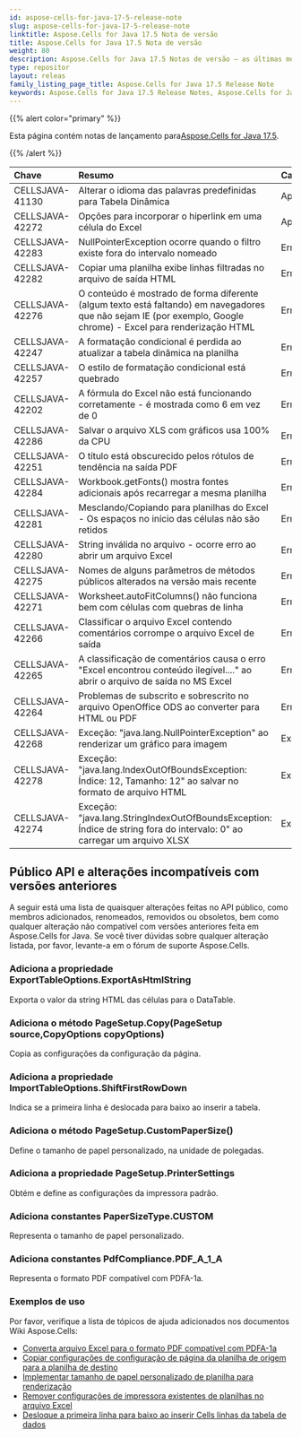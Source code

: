 ```yaml
---
id: aspose-cells-for-java-17-5-release-note
slug: aspose-cells-for-java-17-5-release-note
linktitle: Aspose.Cells for Java 17.5 Nota de versão
title: Aspose.Cells for Java 17.5 Nota de versão
weight: 80
description: Aspose.Cells for Java 17.5 Notas de versão – as últimas melhorias, novos recursos e correções
type: repositor
layout: releas
family_listing_page_title: Aspose.Cells for Java 17.5 Release Note
keywords: Aspose.Cells for Java 17.5 Release Notes, Aspose.Cells for Java 17.5 updates and fixe
---
```

{{% alert color="primary" %}} 

 Esta página contém notas de lançamento para[Aspose.Cells for Java 17.5](https://releases.aspose.com/cells/java/new-releases/aspose.cells-for-java-17.5/).

{{% /alert %}} 

|**Chave**|**Resumo**|**Categoria**|
| :- | :- | :- |
|CELLSJAVA-41130|Alterar o idioma das palavras predefinidas para Tabela Dinâmica|Aprimoramento|
|CELLSJAVA-42272|Opções para incorporar o hiperlink em uma célula do Excel|Aprimoramento|
|CELLSJAVA-42283|NullPointerException ocorre quando o filtro existe fora do intervalo nomeado|Erro|
|CELLSJAVA-42282|Copiar uma planilha exibe linhas filtradas no arquivo de saída HTML|Erro|
|CELLSJAVA-42276|O conteúdo é mostrado de forma diferente (algum texto está faltando) em navegadores que não sejam IE (por exemplo, Google chrome) - Excel para renderização HTML|Erro|
|CELLSJAVA-42247|A formatação condicional é perdida ao atualizar a tabela dinâmica na planilha|Erro|
|CELLSJAVA-42257|O estilo de formatação condicional está quebrado|Erro|
|CELLSJAVA-42202|A fórmula do Excel não está funcionando corretamente - é mostrada como 6 em vez de 0|Erro|
|CELLSJAVA-42286|Salvar o arquivo XLS com gráficos usa 100% da CPU|Erro|
|CELLSJAVA-42251|O título está obscurecido pelos rótulos de tendência na saída PDF|Erro|
|CELLSJAVA-42284|Workbook.getFonts() mostra fontes adicionais após recarregar a mesma planilha|Erro|
|CELLSJAVA-42281|Mesclando/Copiando para planilhas do Excel - Os espaços no início das células não são retidos|Erro|
|CELLSJAVA-42280|String inválida no arquivo - ocorre erro ao abrir um arquivo Excel|Erro|
|CELLSJAVA-42275|Nomes de alguns parâmetros de métodos públicos alterados na versão mais recente|Erro|
|CELLSJAVA-42271|Worksheet.autoFitColumns() não funciona bem com células com quebras de linha|Erro|
|CELLSJAVA-42266|Classificar o arquivo Excel contendo comentários corrompe o arquivo Excel de saída|Erro|
|CELLSJAVA-42265|A classificação de comentários causa o erro "Excel encontrou conteúdo ilegível...." ao abrir o arquivo de saída no MS Excel|Erro|
|CELLSJAVA-42264|Problemas de subscrito e sobrescrito no arquivo OpenOffice ODS ao converter para HTML ou PDF|Erro|
|CELLSJAVA-42268|Exceção: "java.lang.NullPointerException" ao renderizar um gráfico para imagem|Exceção|
|CELLSJAVA-42278|Exceção: "java.lang.IndexOutOfBoundsException: Índice: 12, Tamanho: 12" ao salvar no formato de arquivo HTML|Exceção|
|CELLSJAVA-42274|Exceção: "java.lang.StringIndexOutOfBoundsException: Índice de string fora do intervalo: 0" ao carregar um arquivo XLSX|Exceção|
##  **Público API e alterações incompatíveis com versões anteriores**
A seguir está uma lista de quaisquer alterações feitas no API público, como membros adicionados, renomeados, removidos ou obsoletos, bem como qualquer alteração não compatível com versões anteriores feita em Aspose.Cells for Java. Se você tiver dúvidas sobre qualquer alteração listada, por favor, levante-a em o fórum de suporte Aspose.Cells.
###  **Adiciona a propriedade ExportTableOptions.ExportAsHtmlString**
Exporta o valor da string HTML das células para o DataTable.
###  **Adiciona o método PageSetup.Copy(PageSetup source,CopyOptions copyOptions)**
Copia as configurações da configuração da página.
###  **Adiciona a propriedade ImportTableOptions.ShiftFirstRowDown**
Indica se a primeira linha é deslocada para baixo ao inserir a tabela.
###  **Adiciona o método PageSetup.CustomPaperSize()**
Define o tamanho de papel personalizado, na unidade de polegadas.
###  **Adiciona a propriedade PageSetup.PrinterSettings**
Obtém e define as configurações da impressora padrão.
###  **Adiciona constantes PaperSizeType.CUSTOM**
Representa o tamanho de papel personalizado.
###  **Adiciona constantes PdfCompliance.PDF_A_1_A**
Representa o formato PDF compatível com PDFA-1a.


###  **Exemplos de uso**
Por favor, verifique a lista de tópicos de ajuda adicionados nos documentos Wiki Aspose.Cells:

- [Converta arquivo Excel para o formato PDF compatível com PDFA-1a](https://docs.aspose.com/cells/java/convert-excel-file-to-pdf-format-compatible-with-pdfa-1a/)
- [Copiar configurações de configuração de página da planilha de origem para a planilha de destino](https://docs.aspose.com/cells/java/copy-page-setup-settings-from-source-worksheet-into-destination-worksheet/)
- [Implementar tamanho de papel personalizado de planilha para renderização](https://docs.aspose.com/cells/java/implement-custom-paper-size-of-worksheet-for-rendering/)
- [Remover configurações de impressora existentes de planilhas no arquivo Excel](https://docs.aspose.com/cells/java/remove-existing-printersettings-of-worksheets-in-excel-file/)
- [Desloque a primeira linha para baixo ao inserir Cells linhas da tabela de dados](https://docs.aspose.com/cells/java/shift-first-row-down-when-inserting-cells-data-table-rows/)
